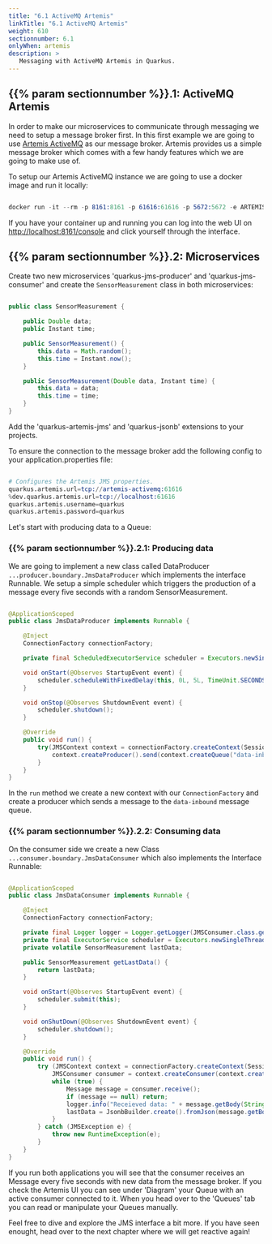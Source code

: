 ```yaml
---
title: "6.1 ActiveMQ Artemis"
linkTitle: "6.1 ActiveMQ Artemis"
weight: 610
sectionnumber: 6.1
onlyWhen: artemis
description: >
   Messaging with ActiveMQ Artemis in Quarkus.
---
```


## {{% param sectionnumber %}}.1: ActiveMQ Artemis

In order to make our microservices to communicate through messaging we need to setup a message broker first. In this first example we are going to use [Artemis ActiveMQ](https://activemq.apache.org/components/artemis/) as our message broker. Artemis provides us a simple message broker which comes with a few handy features which we are going to make use of.

To setup our Artemis ActiveMQ instance we are going to use a docker image and run it locally:

```s

docker run -it --rm -p 8161:8161 -p 61616:61616 -p 5672:5672 -e ARTEMIS_USERNAME=quarkus -e ARTEMIS_PASSWORD=quarkus vromero/activemq-artemis:2.11.0-alpine

```

If you have your container up and running you can log into the web UI on [http://localhost:8161/console](http://localhost:8161/console) and click yourself through the interface.


## {{% param sectionnumber %}}.2: Microservices

Create two new microservices 'quarkus-jms-producer' and 'quarkus-jms-consumer' and create the `SensorMeasurement` class in both microservices:

```java

public class SensorMeasurement {

    public Double data;
    public Instant time;

    public SensorMeasurement() {
        this.data = Math.random();
        this.time = Instant.now();
    }

    public SensorMeasurement(Double data, Instant time) {
        this.data = data;
        this.time = time;
    }
}


```

Add the 'quarkus-artemis-jms' and 'quarkus-jsonb' extensions to your projects.

To ensure the connection to the message broker add the following config to your application.properties file:

```s

# Configures the Artemis JMS properties.
quarkus.artemis.url=tcp://artemis-activemq:61616
%dev.quarkus.artemis.url=tcp://localhost:61616
quarkus.artemis.username=quarkus
quarkus.artemis.password=quarkus

```

Let's start with producing data to a Queue:


### {{% param sectionnumber %}}.2.1: Producing data

We are going to implement a new class called DataProducer `...producer.boundary.JmsDataProducer` which implements the interface Runnable. We setup a simple scheduler which triggers the production of a message every five seconds with a random SensorMeasurement.

```java

@ApplicationScoped
public class JmsDataProducer implements Runnable {

    @Inject
    ConnectionFactory connectionFactory;

    private final ScheduledExecutorService scheduler = Executors.newSingleThreadScheduledExecutor();

    void onStart(@Observes StartupEvent event) {
        scheduler.scheduleWithFixedDelay(this, 0L, 5L, TimeUnit.SECONDS);
    }

    void onStop(@Observes ShutdownEvent event) {
        scheduler.shutdown();
    }

    @Override
    public void run() {
        try(JMSContext context = connectionFactory.createContext(Session.AUTO_ACKNOWLEDGE)) {
            context.createProducer().send(context.createQueue("data-inbound"), JsonbBuilder.create().toJson(new SensorMeasurement()));
        }
    }
}

```

In the `run` method we create a new context with our `ConnectionFactory` and create a producer which  sends a message to the `data-inbound` message queue.


### {{% param sectionnumber %}}.2.2: Consuming data

On the consumer side we create a new Class `...consumer.boundary.JmsDataConsumer` which also implements the Interface Runnable:

```java

@ApplicationScoped
public class JmsDataConsumer implements Runnable {

    @Inject
    ConnectionFactory connectionFactory;

    private final Logger logger = Logger.getLogger(JMSConsumer.class.getName());
    private final ExecutorService scheduler = Executors.newSingleThreadScheduledExecutor();
    private volatile SensorMeasurement lastData;

    public SensorMeasurement getLastData() {
        return lastData;
    }

    void onStart(@Observes StartupEvent event) {
        scheduler.submit(this);
    }

    void onShutDown(@Observes ShutdownEvent event) {
        scheduler.shutdown();
    }

    @Override
    public void run() {
        try (JMSContext context = connectionFactory.createContext(Session.AUTO_ACKNOWLEDGE)) {
            JMSConsumer consumer = context.createConsumer(context.createQueue("data-inbound"));
            while (true) {
                Message message = consumer.receive();
                if (message == null) return;
                logger.info("Receieved data: " + message.getBody(String.class));
                lastData = JsonbBuilder.create().fromJson(message.getBody(String.class), SensorMeasurement.class);
            }
        } catch (JMSException e) {
            throw new RuntimeException(e);
        }
    }
}

```

If you run both applications you will see that the consumer receives an Message every five seconds with new data from the message broker. If you check the Artemis UI you can see under 'Diagram' your Queue with an active consumer connected to it. When you head over to the 'Queues' tab you can read or manipulate your Queues manually.

Feel free to dive and explore the JMS interface a bit more. If you have seen enought, head over to the next chapter where we will get reactive again!
